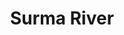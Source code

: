---
title: "Surma River"
title_bn: "সুরমা নদী"
description: "Surma river is one of the main rivers of Sylhet division. It originated from Borak river of India and fall into Meghna river at 300 km downstream. It flows through Jakiganj, Kanaighat, Bianibazar, Golapganj, Sylhet Sadar, Bishwanath, Chatak, Doarabazar, Sunamganj Sadar and Ajmiriganj. Its length is 245 km, width 90 meters and depth 12.28 meters. It has a river basin of 7476 square km."
---